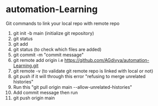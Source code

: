# automation-Learning
Git commands to link your local repo with remote repo
1. git init -b main (initialize git repository)
2. git status
3. git add <filename>
4. git status (to check which files are added)
5. git commit -m "commit message"
6. git remote add origin <repo clone link> i.e https://github.com/AGdivya/automation-Learning.git 
7. git remote -v (to validate git remote repo is linked with local or not)
8. git push 
     if it will through this error "refusing to merge unrelated histories"
9. Run this "git pull origin main --allow-unrelated-histories"
10. Add commit message then run 
11. git push origin main